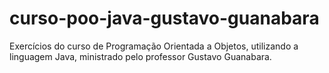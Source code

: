 # curso-poo-java-gustavo-guanabara
 Exercícios do curso de Programação Orientada a Objetos, utilizando a linguagem Java, ministrado pelo professor Gustavo Guanabara.
